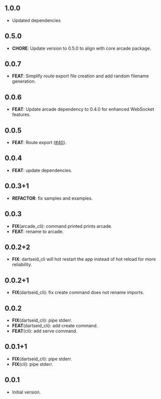 ## 1.0.0

- Updated dependencies

## 0.5.0

- **CHORE**: Update version to 0.5.0 to align with core arcade package.

## 0.0.7

- **FEAT**: Simplify route export file creation and add random filename generation.

## 0.0.6

- **FEAT**: Update arcade dependency to 0.4.0 for enhanced WebSocket features.

## 0.0.5

- **FEAT**: Route export ([#40](https://github.com/dartarcade/arcade/issues/40)).

## 0.0.4

- **FEAT**: update dependencies.

## 0.0.3+1

- **REFACTOR**: fix samples and examples.

## 0.0.3

- **FIX**(arcade_cli): command printed prints arcade.
- **FEAT**: rename to arcade.

## 0.0.2+2

- **FIX**: dartseid_cli will hot restart the app instead of hot reload for more reliability.

## 0.0.2+1

- **FIX**(dartseid_cli): fix create command does not rename imports.

## 0.0.2

- **FIX**(dartseid_cli): pipe stderr.
- **FEAT**(dartseid_cli): add create command.
- **FEAT**(cli): add serve command.

## 0.0.1+1

- **FIX**(dartseid_cli): pipe stderr.
- **FIX**(cli): pipe stderr.

## 0.0.1

- Initial version.
